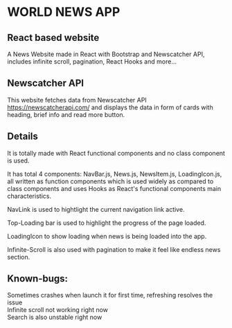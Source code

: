 # WORLD NEWS APP
## React based website
A News Website made in React with Bootstrap and Newscatcher API, includes infinite scroll, pagination, React Hooks and more...

## Newscatcher API
This website fetches data from Newscatcher API https://newscatcherapi.com/ and displays the data in form of cards with heading, brief info and read more button.

## Details
It is totally made with React functional components and no class component is used.

It has total 4 components: NavBar.js, News.js, NewsItem.js, LoadingIcon.js, all written as function components which is used widely as compared to class components and uses Hooks as React's functional components main characteristics.

NavLink is used to hightlight the current navigation link active.

Top-Loading bar is used to highlight the progress of the page loaded.

LoadingIcon to show loading when news is being loaded into the app.

Infinite-Scroll is also used with pagination to make it feel like endless news section.


## Known-bugs:
Sometimes crashes when launch it for first time, refreshing resolves the issue<br>
Infinite scroll not working right now<br>
Search is also unstable right now
